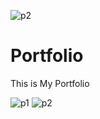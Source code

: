 ![p2](https://user-images.githubusercontent.com/78002356/117605249-eab71600-b11c-11eb-9cd1-57c5ef776eb9.JPG)

# Portfolio

This is My Portfolio

![p1](https://user-images.githubusercontent.com/78002356/117605220-d96e0980-b11c-11eb-847a-51a77eb8040a.JPG)
![p2](https://user-images.githubusercontent.com/78002356/117605249-eab71600-b11c-11eb-9cd1-57c5ef776eb9.JPG)

